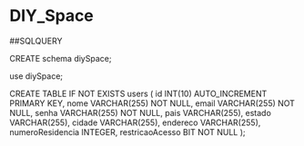 # DIY_Space


##SQLQUERY


CREATE schema diySpace;

use diySpace;

CREATE TABLE IF NOT EXISTS users (
    id INT(10) AUTO_INCREMENT PRIMARY KEY,
    nome VARCHAR(255) NOT NULL,
    email VARCHAR(255) NOT NULL,
    senha VARCHAR(255) NOT NULL,
    pais VARCHAR(255),
    estado VARCHAR(255),
    cidade VARCHAR(255),
    endereco VARCHAR(255),
    numeroResidencia INTEGER,
    restricaoAcesso BIT NOT NULL
);
